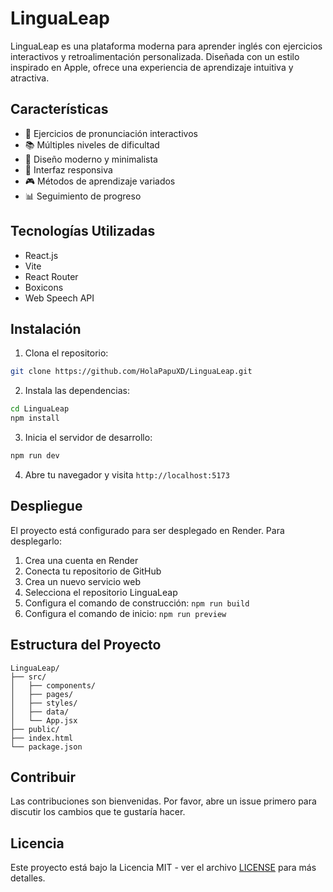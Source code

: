 # LinguaLeap

LinguaLeap es una plataforma moderna para aprender inglés con ejercicios interactivos y retroalimentación personalizada. Diseñada con un estilo inspirado en Apple, ofrece una experiencia de aprendizaje intuitiva y atractiva.

## Características

- 🎯 Ejercicios de pronunciación interactivos
- 📚 Múltiples niveles de dificultad
- 🎨 Diseño moderno y minimalista
- 📱 Interfaz responsiva
- 🎮 Métodos de aprendizaje variados
- 📊 Seguimiento de progreso

## Tecnologías Utilizadas

- React.js
- Vite
- React Router
- Boxicons
- Web Speech API

## Instalación

1. Clona el repositorio:

```bash
git clone https://github.com/HolaPapuXD/LinguaLeap.git
```

2. Instala las dependencias:

```bash
cd LinguaLeap
npm install
```

3. Inicia el servidor de desarrollo:

```bash
npm run dev
```

4. Abre tu navegador y visita `http://localhost:5173`

## Despliegue

El proyecto está configurado para ser desplegado en Render. Para desplegarlo:

1. Crea una cuenta en Render
2. Conecta tu repositorio de GitHub
3. Crea un nuevo servicio web
4. Selecciona el repositorio LinguaLeap
5. Configura el comando de construcción: `npm run build`
6. Configura el comando de inicio: `npm run preview`

## Estructura del Proyecto

```
LinguaLeap/
├── src/
│   ├── components/
│   ├── pages/
│   ├── styles/
│   ├── data/
│   └── App.jsx
├── public/
├── index.html
└── package.json
```

## Contribuir

Las contribuciones son bienvenidas. Por favor, abre un issue primero para discutir los cambios que te gustaría hacer.

## Licencia

Este proyecto está bajo la Licencia MIT - ver el archivo [LICENSE](LICENSE) para más detalles.
